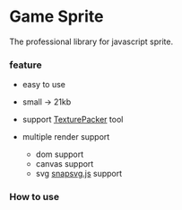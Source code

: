 # Game Sprite

The professional library for javascript sprite.

### feature

- easy to use

- small -> 21kb

- support [TexturePacker](https://www.codeandweb.com/texturepacker) tool

- multiple render support
    - dom support     
    - canvas support
    - svg [snapsvg.js](http://snapsvg.io/) support

### How to use



